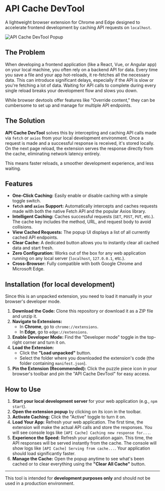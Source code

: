 # API Cache DevTool

A lightweight browser extension for Chrome and Edge designed to accelerate frontend development by caching API requests on `localhost`.

![API Cache DevTool Popup](https://i.imgur.com/gK9tH1Y.png)

## The Problem

When developing a frontend application (like a React, Vue, or Angular app) on your local machine, you often rely on a backend API for data. Every time you save a file and your app hot-reloads, it re-fetches all the necessary data. This can introduce significant delays, especially if the API is slow or you're fetching a lot of data. Waiting for API calls to complete during every single reload breaks your development flow and slows you down.

While browser devtools offer features like "Override content," they can be cumbersome to set up and manage for multiple API endpoints.

## The Solution

**API Cache DevTool** solves this by intercepting and caching API calls made via `fetch` or `axios` from your local development environment. Once a request is made and a successful response is received, it's stored locally. On the next page reload, the extension serves the response directly from the cache, eliminating network latency entirely.

This means faster reloads, a smoother development experience, and less waiting.

## Features

- **One-Click Caching:** Easily enable or disable caching with a simple toggle switch.
- **`fetch` and `axios` Support:** Automatically intercepts and caches requests made with both the native Fetch API and the popular Axios library.
- **Intelligent Caching:** Caches successful requests (`GET`, `POST`, `PUT`, etc.). The cache key includes the method, URL, and request body to avoid collisions.
- **View Cached Requests:** The popup UI displays a list of all currently cached API endpoints.
- **Clear Cache:** A dedicated button allows you to instantly clear all cached data and start fresh.
- **Zero Configuration:** Works out of the box for any web application running on any local server (`localhost`, `127.0.0.1`, etc.).
- **Cross-Browser:** Fully compatible with both Google Chrome and Microsoft Edge.

## Installation (for local development)

Since this is an unpacked extension, you need to load it manually in your browser's developer mode.

1.  **Download the Code:** Clone this repository or download it as a ZIP file and unzip it.
2.  **Navigate to Extensions:**
    -   In **Chrome**, go to `chrome://extensions`.
    -   In **Edge**, go to `edge://extensions`.
3.  **Enable Developer Mode:** Find the "Developer mode" toggle in the top-right corner and turn it on.
4.  **Load the Extension:**
    -   Click the **"Load unpacked"** button.
    -   Select the folder where you downloaded the extension's code (the folder containing `manifest.json`).
5.  **Pin the Extension (Recommended):** Click the puzzle piece icon in your browser's toolbar and pin the "API Cache DevTool" for easy access.

## How to Use

1.  **Start your local development server** for your web application (e.g., `npm start`).
2.  **Open the extension popup** by clicking on its icon in the toolbar.
3.  **Activate Caching:** Click the "Active" toggle to turn it on.
4.  **Load Your App:** Refresh your web application. The first time, the extension will make the actual API calls and store the responses. You will see console logs like `[API Cache] Caching new response for...`.
5.  **Experience the Speed:** Refresh your application again. This time, the API responses will be served instantly from the cache. The console will show logs like `[API Cache] Serving from cache...`. Your application should load significantly faster.
6.  **Manage the Cache:** Open the popup anytime to see what's been cached or to clear everything using the **"Clear All Cache"** button.

---

This tool is intended for **development purposes only** and should not be used in a production environment.